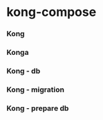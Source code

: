 # kong-compose

### Kong

### Konga
 
### Kong - db

### Kong - migration

### Kong - prepare db

 
